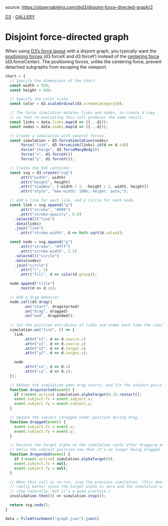source: https://observablehq.com/@d3/disjoint-force-directed-graph/2
<div style="color: grey; font: 13px/25.5px var(--sans-serif); text-transform: uppercase;"><h1 style="display: none;">Disjoint force-directed graph</h1><a href="https://d3js.org/">D3</a> › <a href="/@d3/gallery">Gallery</a></div>

# Disjoint force-directed graph

When using [D3’s force layout](https://d3js.org/d3-force) with a disjoint graph, you typically want the [positioning forces](https://d3js.org/d3-force/position) (d3.forceX and d3.forceY) instead of the [centering force](https://d3js.org/d3-force/center) (d3.forceCenter). The positioning forces, unlike the centering force, prevent detached subgraphs from escaping the viewport.

```js echo
chart = {
  // Specify the dimensions of the chart.
  const width = 928;
  const height = 680;

  // Specify the color scale.
  const color = d3.scaleOrdinal(d3.schemeCategory10);

  // The force simulation mutates links and nodes, so create a copy
  // so that re-evaluating this cell produces the same result.
  const links = data.links.map(d => ({...d}));
  const nodes = data.nodes.map(d => ({...d}));

  // Create a simulation with several forces.
  const simulation = d3.forceSimulation(nodes)
      .force("link", d3.forceLink(links).id(d => d.id))
      .force("charge", d3.forceManyBody())
      .force("x", d3.forceX())
      .force("y", d3.forceY());

  // Create the SVG container.
  const svg = d3.create("svg")
      .attr("width", width)
      .attr("height", height)
      .attr("viewBox", [-width / 2, -height / 2, width, height])
      .attr("style", "max-width: 100%; height: auto;");

  // Add a line for each link, and a circle for each node.
  const link = svg.append("g")
      .attr("stroke", "#999")
      .attr("stroke-opacity", 0.6)
    .selectAll("line")
    .data(links)
    .join("line")
      .attr("stroke-width", d => Math.sqrt(d.value));

  const node = svg.append("g")
      .attr("stroke", "#fff")
      .attr("stroke-width", 1.5)
    .selectAll("circle")
    .data(nodes)
    .join("circle")
      .attr("r", 5)
      .attr("fill", d => color(d.group));

  node.append("title")
      .text(d => d.id);

  // Add a drag behavior.
  node.call(d3.drag()
        .on("start", dragstarted)
        .on("drag", dragged)
        .on("end", dragended));
  
  // Set the position attributes of links and nodes each time the simulation ticks.
  simulation.on("tick", () => {
    link
        .attr("x1", d => d.source.x)
        .attr("y1", d => d.source.y)
        .attr("x2", d => d.target.x)
        .attr("y2", d => d.target.y);

    node
        .attr("cx", d => d.x)
        .attr("cy", d => d.y);
  });

  // Reheat the simulation when drag starts, and fix the subject position.
  function dragstarted(event) {
    if (!event.active) simulation.alphaTarget(0.3).restart();
    event.subject.fx = event.subject.x;
    event.subject.fy = event.subject.y;
  }

  // Update the subject (dragged node) position during drag.
  function dragged(event) {
    event.subject.fx = event.x;
    event.subject.fy = event.y;
  }

  // Restore the target alpha so the simulation cools after dragging ends.
  // Unfix the subject position now that it’s no longer being dragged.
  function dragended(event) {
    if (!event.active) simulation.alphaTarget(0);
    event.subject.fx = null;
    event.subject.fy = null;
  }

  // When this cell is re-run, stop the previous simulation. (This doesn’t
  // really matter since the target alpha is zero and the simulation will
  // stop naturally, but it’s a good practice.)
  invalidation.then(() => simulation.stop());

  return svg.node();
}
```

```js echo
data = FileAttachment("graph.json").json()
```
